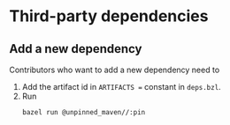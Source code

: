 # Third-party dependencies

## Add a new dependency

Contributors who want to add a new dependency need to

1. Add the artifact id in `ARTIFACTS =` constant in `deps.bzl`.
2. Run
   ```sh
   bazel run @unpinned_maven//:pin
   ```
